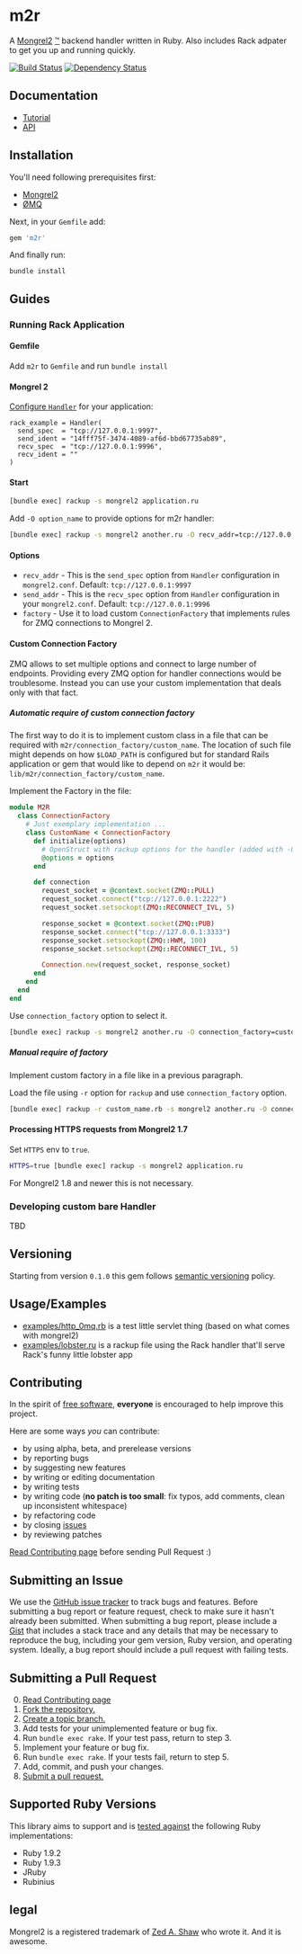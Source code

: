 m2r
===

A [Mongrel2](http://mongrel2.org/) [™](#legal) backend handler written in Ruby. Also includes Rack adpater to get you up and running quickly.

[![Build Status](https://secure.travis-ci.org/perplexes/m2r.png)](http://travis-ci.org/perplexes/m2r) [![Dependency Status](https://gemnasium.com/perplexes/m2r.png)](https://gemnasium.com/perplexes/m2r)

Documentation
-------------

* [Tutorial](http://documentup.com/perplexes/m2r/recompile)
* [API](http://www.rubydoc.info/gems/m2r/frames)

Installation
------------

You'll need following prerequisites first:

* [Mongrel2](http://mongrel2.org/downloads)
* [ØMQ](http://www.zeromq.org/area:download)

Next, in your `Gemfile` add:

```ruby
gem 'm2r'
```

And finally run:

```
bundle install
```

Guides
------

### Running Rack Application

#### Gemfile

Add `m2r` to `Gemfile` and run `bundle install`

#### Mongrel 2

[Configure `Handler`](http://mongrel2.org/static/book-finalch4.html#x6-260003.4) for your application:

```
rack_example = Handler(
  send_spec  = "tcp://127.0.0.1:9997",
  send_ident = "14fff75f-3474-4089-af6d-bbd67735ab89",
  recv_spec  = "tcp://127.0.0.1:9996",
  recv_ident = ""
)
```

#### Start

```bash
[bundle exec] rackup -s mongrel2 application.ru
```

Add `-O option_name` to provide options for m2r handler:

```bash
[bundle exec] rackup -s mongrel2 another.ru -O recv_addr=tcp://127.0.0.1:9995 -O send_addr=tcp://127.0.0.1:9994
```

#### Options

* `recv_addr` - This is the `send_spec` option from `Handler` configuration in `mongrel2.conf`. Default: `tcp://127.0.0.1:9997`
* `send_addr` - This is the `recv_spec` option from `Handler` configuration in your `mongrel2.conf`. Default: `tcp://127.0.0.1:9996`
* `factory`   - Use it to load custom `ConnectionFactory` that implements rules for ZMQ connections to Mongrel 2.

#### Custom Connection Factory

ZMQ allows to set multiple options and connect to large number of endpoints. Providing every ZMQ option for handler connections
would be troublesome. Instead you can use your custom implementation that deals only with that fact.

##### Automatic require of custom connection factory

The first way to do it is to implement custom class in a file that can be required with `m2r/connection_factory/custom_name`.
The location of such file might depends on how `$LOAD_PATH` is configured but for standard Rails application or gem that
would like to depend on `m2r` it would be: `lib/m2r/connection_factory/custom_name`.

Implement the Factory in the file:

```ruby
module M2R
  class ConnectionFactory
    # Just exemplary implementation ...
    class CustomName < ConnectionFactory
      def initialize(options)
        # OpenStruct with rackup options for the handler (added with -O)
        @options = options
      end

      def connection
        request_socket = @context.socket(ZMQ::PULL)
        request_socket.connect("tcp://127.0.0.1:2222")
        request_socket.setsockopt(ZMQ::RECONNECT_IVL, 5)

        response_socket = @context.socket(ZMQ::PUB)
        response_socket.connect("tcp://127.0.0.1:3333")
        response_socket.setsockopt(ZMQ::HWM, 100)
        response_socket.setsockopt(ZMQ::RECONNECT_IVL, 5)

        Connection.new(request_socket, response_socket)
      end
    end
  end
end
```

Use `connection_factory` option to select it.

```bash
[bundle exec] rackup -s mongrel2 another.ru -O connection_factory=custom_name
```

##### Manual require of factory

Implement custom factory in a file like in a previous paragraph.

Load the file using `-r` option for `rackup` and use `connection_factory` option.

```bash
[bundle exec] rackup -r custom_name.rb -s mongrel2 another.ru -O connection_factory=custom_name
```

#### Processing HTTPS requests from Mongrel2 1.7

Set `HTTPS` env to `true`.

```bash
HTTPS=true [bundle exec] rackup -s mongrel2 application.ru
```

For Mongrel2 1.8 and newer this is not necessary.

### Developing custom bare Handler

TBD

Versioning
----------

Starting from version `0.1.0` this gem follows [semantic versioning](http://semver.org) policy.

Usage/Examples
-----

* [examples/http\_0mq.rb](https://github.com/perplexes/m2r/blob/master/example/http_0mq.rb) is a test little servlet thing (based on what comes with mongrel2)
* [examples/lobster.ru](https://github.com/perplexes/m2r/blob/master/example/lobster.ru) is a rackup file using the Rack handler that'll serve Rack's funny little lobster app


Contributing
------------

In the spirit of [free software][free-sw], **everyone** is encouraged to help
improve this project.

[free-sw]: http://www.fsf.org/licensing/essays/free-sw.html

Here are some ways *you* can contribute:

* by using alpha, beta, and prerelease versions
* by reporting bugs
* by suggesting new features
* by writing or editing documentation
* by writing tests
* by writing code (**no patch is too small**: fix typos, add comments, clean up
  inconsistent whitespace)
* by refactoring code
* by closing [issues][]
* by reviewing patches

[issues]: https://github.com/perplexes/m2r/issues

[Read Contributing page](https://github.com/perplexes/m2r/wiki/Contributing) before sending Pull Request :)

Submitting an Issue
-------------------

We use the [GitHub issue tracker][issues] to track bugs and features. Before
submitting a bug report or feature request, check to make sure it hasn't
already been submitted. When submitting a bug report, please include a [Gist][]
that includes a stack trace and any details that may be necessary to reproduce
the bug, including your gem version, Ruby version, and operating system.
Ideally, a bug report should include a pull request with failing tests.

[gist]: https://gist.github.com/

Submitting a Pull Request
-------------------------
0. [Read Contributing page](https://github.com/perplexes/m2r/wiki/Contributing)
1. [Fork the repository.][fork]
2. [Create a topic branch.][branch]
3. Add tests for your unimplemented feature or bug fix.
4. Run `bundle exec rake`. If your test pass, return to step 3.
5. Implement your feature or bug fix.
6. Run `bundle exec rake`. If your tests fail, return to step 5.
7. Add, commit, and push your changes.
8. [Submit a pull request.][pr]

[fork]: http://help.github.com/fork-a-repo/
[branch]: http://learn.github.com/p/branching.html
[pr]: http://help.github.com/send-pull-requests/


Supported Ruby Versions
-----------------------

This library aims to support and is [tested against](http://travis-ci.org/perplexes/m2r) the following Ruby implementations:

- Ruby 1.9.2
- Ruby 1.9.3
- JRuby
- Rubinius


legal
-----------------------

Mongrel2 is a registered trademark of [Zed A. Shaw](http://zedshaw.com/) who wrote it. And it is awesome.
